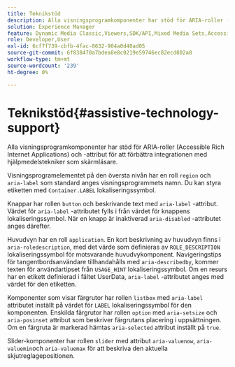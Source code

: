 ```yaml
---
title: Teknikstöd
description: Alla visningsprogramkomponenter har stöd för ARIA-roller (Accessible Rich Internet Applications) och -attribut för att förbättra integrationen med hjälpmedelstekniker som skärmläsare.
solution: Experience Manager
feature: Dynamic Media Classic,Viewers,SDK/API,Mixed Media Sets,Accessibility
role: Developer,User
exl-id: 6cf7f739-cbfb-4fac-8632-904a0d40ad05
source-git-commit: 6f838470a7bdea8e8c0219e59746ec82ecd802a8
workflow-type: tm+mt
source-wordcount: '239'
ht-degree: 0%

---
```


# Teknikstöd{#assistive-technology-support}

Alla visningsprogramkomponenter har stöd för ARIA-roller (Accessible Rich Internet Applications) och -attribut för att förbättra integrationen med hjälpmedelstekniker som skärmläsare.

Visningsprogramelementet på den översta nivån har en roll `region` och `aria-label` som standard anges visningsprogrammets namn. Du kan styra etiketten med `Container.LABEL` lokaliseringssymbol.

Knappar har rollen `button` och beskrivande text med `aria-label` -attribut. Värdet för `aria-label` -attributet fylls i från värdet för knappens lokaliseringssymbol. När en knapp är inaktiverad `aria-disabled` -attributet anges därefter.

Huvudvyn har en roll `application`. En kort beskrivning av huvudvyn finns i `aria-roledescription`, med det värde som definieras av `ROLE_DESCRIPTION` lokaliseringssymbol för motsvarande huvudvykomponent. Navigeringstips för tangentbordsanvändare tillhandahålls med `aria-describedby`, kommer texten för användartipset från `USAGE_HINT` lokaliseringssymbol. Om en resurs har en etikett definierad i fältet UserData, `aria-label` -attributet anges med värdet för den etiketten.

Komponenter som visar färgrutor har rollen `listbox` med `aria-label` attributet inställt på värdet för `LABEL` lokaliseringssymbol för den komponenten. Enskilda färgrutor har rollen `option` med `aria-setsize` och `aria-posinset` attribut som beskriver färgrutans placering i uppsättningen. Om en färgruta är markerad hämtas `aria-selected` attribut inställt på `true`.

Slider-komponenter har rollen `slider` med attribut `aria-valuenow`, `aria-valuemin`och `aria-valuemax` för att beskriva den aktuella skjutreglagepositionen.
